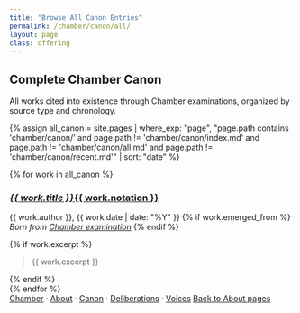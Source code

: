```yaml
---
title: "Browse All Canon Entries"
permalink: /chamber/canon/all/
layout: page
class: offering
---
```


## Complete Chamber Canon

<p class="drop-cap">All works cited into existence through Chamber examinations, organized by source type and chronology.</p>

<div class="ornament philosophical"></div>

{% assign all_canon = site.pages | where_exp: "page", "page.path contains 'chamber/canon/' and page.path != 'chamber/canon/index.md' and page.path != 'chamber/canon/all.md' and page.path != 'chamber/canon/recent.md'" | sort: "date" %}

{% for work in all_canon %}
<div class="canon-entry">
  <h3><a href="{{ work.url }}"><em>{{ work.title }}</em>{{ work.notation }}</a></h3>
  <p class="canon-meta">
    <span class="small-caps">{{ work.author }}</span>, {{ work.date | date: "%Y" }}
    {% if work.emerged_from %}
    <br><em>Born from <a href="{{ work.emerged_from }}">Chamber examination</a></em>
    {% endif %}
  </p>
  {% if work.excerpt %}
  <blockquote class="canon-excerpt">{{ work.excerpt }}</blockquote>
  {% endif %}
</div>
{% endfor %}

<div class="ornament personal"></div>

<nav class="chamber-enfilade">
  <a href="/chamber/">Chamber</a>
  <span class="separator">·</span>
  <a href="/chamber/about/">About</a>
  <span class="separator">·</span>
  <a href="/chamber/canon/">Canon</a>
  <span class="separator">·</span>
  <a href="/chamber/deliberations/">Deliberations</a>
  <span class="separator">·</span>
  <a href="/chamber/voices/">Voices</a>
  <a href="/colophon/" class="back-to-about">Back to About pages</a>
</nav>